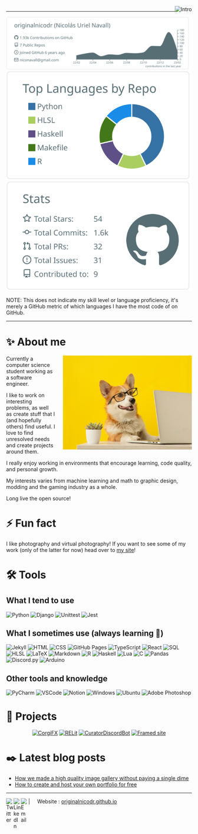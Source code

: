 <img  align="right" alt="Intro" src="https://raw.githubusercontent.com/Raymo111/Raymo111/master/intro.gif">

<!-- Banner made with 𝚃𝚢𝚙𝚎𝙸𝚝, 𝚅𝚞𝚎 𝙿𝚊𝚛𝚝𝚒𝚌𝚕𝚎𝙹𝚜 𝚊𝚗𝚍 𝚅𝚞𝚎: https://codesandbox.io/s/readme-intro-gif-forked-truvzj -->

<hr>

<p align="center">
  <img src="profile-summary-card-output/default/0-profile-details.svg" alt="github stats"></br>
  <img src="profile-summary-card-output/default/1-repos-per-language.svg">
  <img src="profile-summary-card-output/default/3-stats.svg"></br>
</p>

NOTE: This does not indicate my skill level or language proficiency, it's merely a GitHub metric of which languages I have the most code of on GitHub.

<hr>

# ✨ About me

<img align="right" alt="Corgi" src="corgi.jfif" width="350" style="margin-left: 20px;"/>

Currently a computer science student working as a software engineer.

I like to work on interesting problems, as well as create stuff that I (and hopefully others) find useful. I love to find unresolved needs and create projects around them.

I really enjoy working in environments that encourage learning, code quality, and personal growth.

My interests varies from machine learning and math to graphic design, modding and the gaming industry as a whole.

Long live the open source!

# ⚡ Fun fact

I like photography and virtual photography! If you want to see some of my work (only of the latter for now) head over to [my site](https://originalnicodr.github.io/virtual-photography/)!

# 🛠️ Tools

## What I tend to use
<p align="left">
  <img alt="Python" src="https://img.shields.io/badge/Python-14354C.svg?logo=python&logoColor=white">
  <img alt="Django" src="https://img.shields.io/badge/django-%23092E20.svg?logo=django&logoColor=white">
  <img alt="Unittest" src="https://img.shields.io/badge/-unittest-yellowgreen?logo=python&logoColor=white">
  <img alt="Jest" src="https://img.shields.io/badge/-jest-%23C21325?logo=jest&logoColor=white">
</p>


## What I sometimes use (always learning 🌱)

<p align="left">
  <img alt="Jekyll" src="https://img.shields.io/badge/Jekyll-%23CF4647.svg?logo=jekyll&logoColor=white">
  <img alt="HTML" src="https://img.shields.io/badge/HTML-E34F26.svg?logo=html5&logoColor=white">
  <img alt="CSS" src="https://img.shields.io/badge/CSS-1572B6.svg?logo=css3&logoColor=white">
  <img alt="GitHub Pages" src="https://img.shields.io/badge/GitHub%20Pages-327FC7.svg?logo=github&logoColor=white">
  <img alt="TypeScript" src="https://img.shields.io/badge/TypeScript-007ACC.svg?logo=typescript&logoColor=white">
  <img alt="React" src="https://img.shields.io/badge/React-%2320232a.svg?logo=react&logoColor=%2361DAFB">
  <img alt="SQL" src="https://custom-icon-badges.demolab.com/badge/SQL-025E8C.svg?logo=database&logoColor=white">
  <img alt="HLSL" src="https://img.shields.io/badge/HLSL-%23CF4647.svg?logo=hlsl&logoColor=white">
  <img alt="LaTeX" src="https://img.shields.io/badge/LaTeX-008080.svg?logo=LaTeX&logoColor=white">
  <img alt="Markdown" src="https://img.shields.io/badge/Markdown-000000.svg?logo=markdown&logoColor=white">
  <img alt="R" src="https://img.shields.io/badge/R-276DC3.svg?logo=r&logoColor=white">
  <img alt="Haskell" src="https://img.shields.io/badge/Haskell-5e5086?logo=haskell&logoColor=white">
  <img alt="Lua" src="https://img.shields.io/badge/lua-%232C2D72.svg?logo=lua&logoColor=white">
  <img alt="C" src="https://custom-icon-badges.demolab.com/badge/C-03599C.svg?logo=c-in-hexagon&logoColor=white">
  <img alt="Pandas" src="https://img.shields.io/badge/Pandas-150458.svg?logo=pandas&logoColor=white">
  <img alt="Discord.py" src="https://custom-icon-badges.demolab.com/badge/Discord.py-0d1620.svg?logo=dpy">
  <img alt="Arduino" src="https://img.shields.io/badge/-Arduino-00979D?logo=Arduino&logoColor=white">
</p>

## Other tools and knowledge

<p align="left">
  <img alt="PyCharm" src="https://img.shields.io/badge/pycharm-143?logo=pycharm&logoColor=black&color=black&labelColor=green">
  <img alt="VSCode" src="https://img.shields.io/badge/Visual%20Studio%20Code-0078d7.svg?logo=visual-studio-code&logoColor=white">
  <img alt="Notion" src="https://img.shields.io/badge/Notion-010101.svg?logo=notion&logoColor=white">
  <img alt="Windows" src="https://img.shields.io/badge/Windows-0078D6?logo=windows&logoColor=white">
  <img alt="Ubuntu" src="https://img.shields.io/badge/Ubuntu-E95420?logo=ubuntu&logoColor=white">
  <img alt="Adobe Photoshop" src="https://img.shields.io/badge/Photoshop-%2331A8FF.svg?logo=adobe%20photoshop&logoColor=white">
</p>

# 🚀 Projects

<p align="center">
  <a href="https://github.com/originalnicodr/CorgiFX"><img width="400" src="https://github-readme-stats.vercel.app/api/pin/?username=originalnicodr&repo=CorgiFX" alt="CorgiFX"></a>
  <a href="https://github.com/originalnicodr/RELit"><img width="400" src="https://github-readme-stats.vercel.app/api/pin/?username=originalnicodr&repo=RELit" alt="RELit"></a>
  <a href="https://github.com/originalnicodr/CuratorDiscordBot"><img width="400" src="https://github-readme-stats.vercel.app/api/pin/?username=originalnicodr&repo=CuratorDiscordBot" alt="CuratorDiscordBot"></a>
  <a href="https://github.com/framedsc/Sitesource"><img width="400" src="https://github-readme-stats.vercel.app/api/pin/?username=framedsc&repo=Sitesource&show_owner=true" alt="Framed site"></a>
</p>

# ✒️ Latest blog posts

- [How we made a high quality image gallery without paying a single dime](https://originalnicodr.github.io/blog/how-we-made-a-high-quality-image-gallery-without-paying-a-single-dime)
- [How to create and host your own portfolio for free](https://originalnicodr.github.io/blog/how-to-create-and-host-your-own-portfolio-for-free)

--- 
<a href="https://twitter.com/originalnicodr">
  <img align="left" alt="Twitter" width="20px" src="https://simpleicons.now.sh/twitter/4e8ade"/>
</a>
<a href="https://www.linkedin.com/in/nicol%C3%A1s-uriel-navall-b38022174/">
  <img align="left" alt="LinkedIn" width="20px" src="https://simpleicons.now.sh/linkedin/4e8ade"/>
</a>
<a href="mailto:niconavall@gmail.com">
  <img align="left" alt="Email" width="20px" src="https://simpleicons.now.sh/gmail/4e8ade"/>
</a>
| &nbsp;&nbsp;&nbsp; Website : <a href="https://originalnicodr.github.io">originalnicodr.github.io</a>
